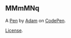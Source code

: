 MMmMNq
------


A [Pen](https://codepen.io/PaleCoder/pen/MMmMNq) by [Adam](https://codepen.io/PaleCoder) on [CodePen](https://codepen.io).

[License](https://codepen.io/PaleCoder/pen/MMmMNq/license).